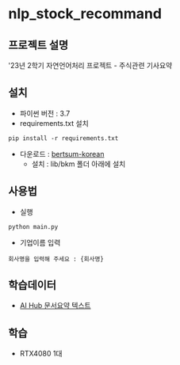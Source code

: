 # nlp_stock_recommand
## 프로젝트 설명
'23년 2학기 자연언어처리 프로젝트 - 주식관련 기사요약

## 설치
+ 파이썬 버전 : 3.7
+ requirements.txt 설치
```
pip install -r requirements.txt
```
+ 다운로드 : [bertsum-korean](https://github.com/Espresso-AI/bertsum-korean)
  - 설치 : lib/bkm 폴더 아래에 설치

## 사용법
+ 실행
```
python main.py
```
+ 기업이름 입력
```
회사명을 입력해 주세요 : {회사명}
```

## 학습데이터
+ [AI Hub 문서요약 텍스트](https://aihub.or.kr/aihubdata/data/view.do?currMenu=115&topMenu=100&aihubDataSe=realm&dataSetSn=97)

## 학습
+ RTX4080 1대
